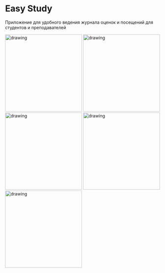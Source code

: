 # Easy Study
Приложение для удобного ведения журнала оценок и посещений для студентов и преподавателей

<img src="https://sun9-83.userapi.com/impg/VA5AlEKxTb6K2RZMh5kyJwk1q8voE22sQZcBXA/8X8aHBJDwwo.jpg?size=720x1600&quality=95&sign=9e1ecb71ff86c6c6ba0581931b0ec85a&type=album" alt="drawing" width="250"/>
<img src="https://sun9-37.userapi.com/impg/HYEE51atS8KqGuS0M8drABElDl0SZfyrb7KNlg/_HbzXO12fnI.jpg?size=720x1600&quality=95&sign=db07ec07725e8c41c020521ee43d8abe&type=album" alt="drawing" width="250"/>
<img src="https://sun9-75.userapi.com/impg/LGi0K4PwQBkF1qkFdpDxZCFMDD3nkSu8KDdzzQ/E60N6c1ypYg.jpg?size=720x1600&quality=95&sign=909ae7b865975bb2a5026ba6063b11d7&type=album" alt="drawing" width="250"/>
<img src="https://sun9-84.userapi.com/impg/4e4kOFPnELuLQ_13e39kQAcP-LuPRN2qfTd3VA/8qU8Gj0yEDI.jpg?size=720x1600&quality=95&sign=12c579a76b0af319affc44ea3238e559&type=album" alt="drawing" width="250"/>
<img src="https://sun9-54.userapi.com/impg/za1adu__J3jqq9Kmvm07-051gUxods_c13yXDA/pCrwp_ulhBM.jpg?size=720x1600&quality=95&sign=713fe596b18c87ebbd0ec29a40642fe6&type=album" alt="drawing" width="250"/>
